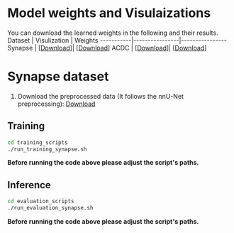 # Model weights and Visulaizations

You can download the learned weights in the following and their results.
   Dataset   | Visulization         | Weights
  -----------|----------------|----------------
   Synapse  | [[Download]()]| [[Download]()] 
   ACDC       | [[Download]()]| [[Download]()] 

# Synapse dataset
1. Download the preprocessed data (It follows the nnU-Net preprocessing): [Download]()

## Training
```bash
cd training_scripts
./run_training_synapse.sh
```
**Before running the code above please adjust the script's paths.** 

## Inference 
```bash
cd evaluation_scripts
./run_evaluation_synapse.sh
```
**Before running the code above please adjust the script's paths.**
